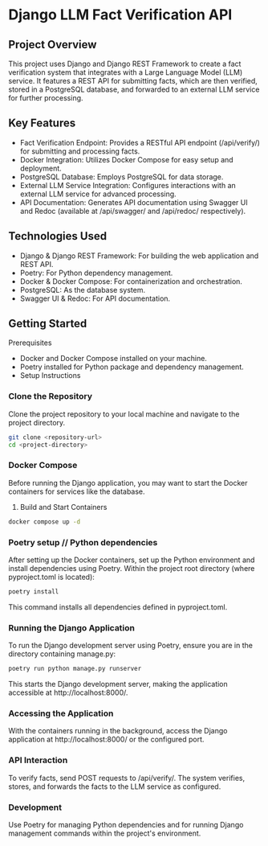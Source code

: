 # Django LLM Fact Verification API

## Project Overview

This project uses Django and Django REST Framework to create a fact verification system that integrates with a Large Language Model (LLM) service. It features a REST API for submitting facts, which are then verified, stored in a PostgreSQL database, and forwarded to an external LLM service for further processing.

## Key Features

- Fact Verification Endpoint: Provides a RESTful API endpoint (/api/verify/) for submitting and processing facts.
- Docker Integration: Utilizes Docker Compose for easy setup and deployment.
- PostgreSQL Database: Employs PostgreSQL for data storage.
- External LLM Service Integration: Configures interactions with an external LLM service for advanced processing.
- API Documentation: Generates API documentation using Swagger UI and Redoc (available at /api/swagger/ and /api/redoc/ respectively).

## Technologies Used

- Django & Django REST Framework: For building the web application and REST API.
- Poetry: For Python dependency management.
- Docker & Docker Compose: For containerization and orchestration.
- PostgreSQL: As the database system.
- Swagger UI & Redoc: For API documentation.


## Getting Started

Prerequisites
- Docker and Docker Compose installed on your machine.
- Poetry installed for Python package and dependency management.
- Setup Instructions

### Clone the Repository

Clone the project repository to your local machine and navigate to the project directory.
```bash
git clone <repository-url>
cd <project-directory>
```
### Docker Compose
Before running the Django application, you may want to start the Docker containers for services like the database.

1. Build and Start Containers 
```bash
docker compose up -d
``` 

### Poetry setup // Python dependencies
After setting up the Docker containers, set up the Python environment and install dependencies using Poetry.
Within the project root directory (where pyproject.toml is located):
```bash
poetry install
```
This command installs all dependencies defined in pyproject.toml.

### Running the Django Application

To run the Django development server using Poetry, ensure you are in the directory containing manage.py:
```bash
poetry run python manage.py runserver
```
This starts the Django development server, making the application accessible at http://localhost:8000/.

### Accessing the Application
With the containers running in the background, access the Django application at http://localhost:8000/ or the configured port.

### API Interaction
To verify facts, send POST requests to /api/verify/.
The system verifies, stores, and forwards the facts to the LLM service as configured.

### Development

Use Poetry for managing Python dependencies and for running Django management commands within the project's environment.
